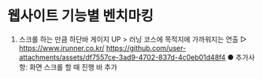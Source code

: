 # 웹사이트 기능별 벤치마킹

 1) 스크롤 하는 만큼 하단바 게이지 UP > 러닝 코스에 목적지에 가까워지는 연출
 ▷ https://www.irunner.co.kr/
 https://github.com/user-attachments/assets/df7557ce-3ad9-4702-837d-4c0eb01d48f4
 ● 추가사항: 화면 스크롤 할 때 진행 바 추가





